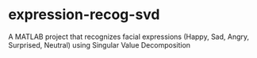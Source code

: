 expression-recog-svd
====================

A MATLAB project that recognizes facial expressions (Happy, Sad, Angry, Surprised, Neutral) using Singular Value Decomposition